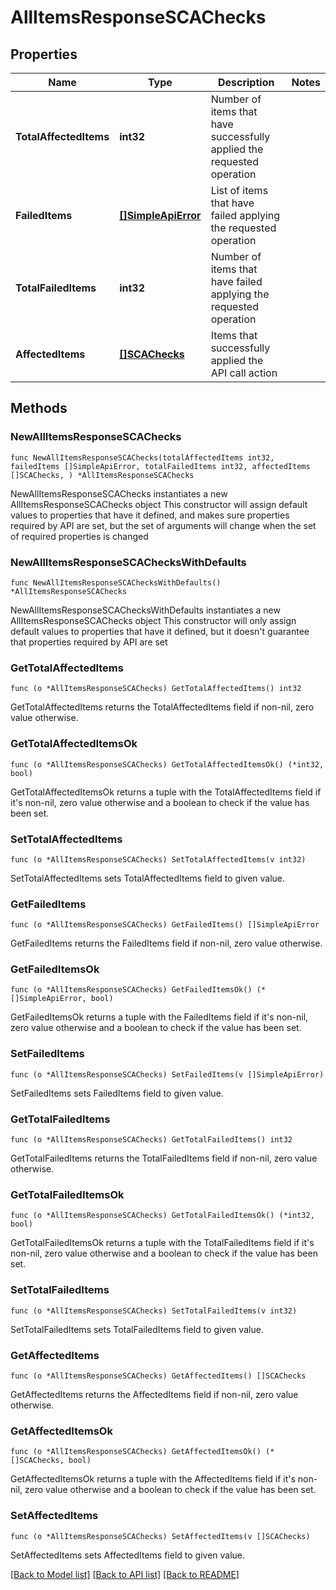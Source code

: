 # AllItemsResponseSCAChecks

## Properties

Name | Type | Description | Notes
------------ | ------------- | ------------- | -------------
**TotalAffectedItems** | **int32** | Number of items that have successfully applied the requested operation | 
**FailedItems** | [**[]SimpleApiError**](SimpleApiError.md) | List of items that have failed applying the requested operation | 
**TotalFailedItems** | **int32** | Number of items that have failed applying the requested operation | 
**AffectedItems** | [**[]SCAChecks**](SCAChecks.md) | Items that successfully applied the API call action | 

## Methods

### NewAllItemsResponseSCAChecks

`func NewAllItemsResponseSCAChecks(totalAffectedItems int32, failedItems []SimpleApiError, totalFailedItems int32, affectedItems []SCAChecks, ) *AllItemsResponseSCAChecks`

NewAllItemsResponseSCAChecks instantiates a new AllItemsResponseSCAChecks object
This constructor will assign default values to properties that have it defined,
and makes sure properties required by API are set, but the set of arguments
will change when the set of required properties is changed

### NewAllItemsResponseSCAChecksWithDefaults

`func NewAllItemsResponseSCAChecksWithDefaults() *AllItemsResponseSCAChecks`

NewAllItemsResponseSCAChecksWithDefaults instantiates a new AllItemsResponseSCAChecks object
This constructor will only assign default values to properties that have it defined,
but it doesn't guarantee that properties required by API are set

### GetTotalAffectedItems

`func (o *AllItemsResponseSCAChecks) GetTotalAffectedItems() int32`

GetTotalAffectedItems returns the TotalAffectedItems field if non-nil, zero value otherwise.

### GetTotalAffectedItemsOk

`func (o *AllItemsResponseSCAChecks) GetTotalAffectedItemsOk() (*int32, bool)`

GetTotalAffectedItemsOk returns a tuple with the TotalAffectedItems field if it's non-nil, zero value otherwise
and a boolean to check if the value has been set.

### SetTotalAffectedItems

`func (o *AllItemsResponseSCAChecks) SetTotalAffectedItems(v int32)`

SetTotalAffectedItems sets TotalAffectedItems field to given value.


### GetFailedItems

`func (o *AllItemsResponseSCAChecks) GetFailedItems() []SimpleApiError`

GetFailedItems returns the FailedItems field if non-nil, zero value otherwise.

### GetFailedItemsOk

`func (o *AllItemsResponseSCAChecks) GetFailedItemsOk() (*[]SimpleApiError, bool)`

GetFailedItemsOk returns a tuple with the FailedItems field if it's non-nil, zero value otherwise
and a boolean to check if the value has been set.

### SetFailedItems

`func (o *AllItemsResponseSCAChecks) SetFailedItems(v []SimpleApiError)`

SetFailedItems sets FailedItems field to given value.


### GetTotalFailedItems

`func (o *AllItemsResponseSCAChecks) GetTotalFailedItems() int32`

GetTotalFailedItems returns the TotalFailedItems field if non-nil, zero value otherwise.

### GetTotalFailedItemsOk

`func (o *AllItemsResponseSCAChecks) GetTotalFailedItemsOk() (*int32, bool)`

GetTotalFailedItemsOk returns a tuple with the TotalFailedItems field if it's non-nil, zero value otherwise
and a boolean to check if the value has been set.

### SetTotalFailedItems

`func (o *AllItemsResponseSCAChecks) SetTotalFailedItems(v int32)`

SetTotalFailedItems sets TotalFailedItems field to given value.


### GetAffectedItems

`func (o *AllItemsResponseSCAChecks) GetAffectedItems() []SCAChecks`

GetAffectedItems returns the AffectedItems field if non-nil, zero value otherwise.

### GetAffectedItemsOk

`func (o *AllItemsResponseSCAChecks) GetAffectedItemsOk() (*[]SCAChecks, bool)`

GetAffectedItemsOk returns a tuple with the AffectedItems field if it's non-nil, zero value otherwise
and a boolean to check if the value has been set.

### SetAffectedItems

`func (o *AllItemsResponseSCAChecks) SetAffectedItems(v []SCAChecks)`

SetAffectedItems sets AffectedItems field to given value.



[[Back to Model list]](../README.md#documentation-for-models) [[Back to API list]](../README.md#documentation-for-api-endpoints) [[Back to README]](../README.md)


